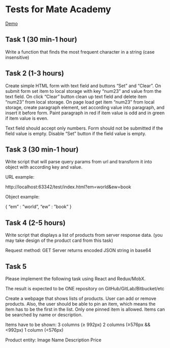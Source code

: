 # Tests for Mate Academy

[Demo](https://yaroslavkolbaiev.github.io/my-test-app)

## Task 1 (30 min-1 hour)

Write a function that finds the most frequent character in a string (case insensitive)

## Task 2 (1-3 hours)

Create simple HTML form with text field and buttons “Set” and “Clear”. On submit form set item to local storage with key “num23” and value from the text field. On click “Clear” button clean up text field and delete item “num23” from local storage. On page load get item “num23” from local storage, create paragraph element, set according value into paragraph, and insert it before form. Paint paragraph in red if item value is odd and in green if item value is even.

Text field should accept only numbers.
Form should not be submitted if the field value is empty.
Disable “Set” button if the field value is empty.

## Task 3 (30 min-1 hour)

Write script that will parse query params from url and transform it into object with according key and value.

URL example:

http://localhost:63342/test/index.html?em=world&ew=book

Object example:

{
	“em” : ”world”,
“ew” : ”book”
}

## Task 4 (2-5 hours)

Write script that displays a list of products from server response data. (you may take design of the product card from this task)

Request method: GET
Server returns encoded JSON string in base64

## Task 5

Please implement the following task using React and Redux/MobX.

The result is expected to be ONE repository on GitHub/GitLab/Bitbucket/etc

Create a webpage that shows lists of products. User can add or remove products. Also, the user should be able to pin an item, which means the item has to be the first in the list. Only one pinned item is allowed. Items can be searched by name or description.

Items have to be shown:
3 columns (≥ 992px)
2 columns (≥576px && <992px)
1 column (<576px)

Product entity:
Image
Name
Description
Price
